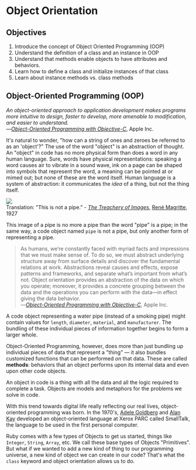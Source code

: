 # Object Orientation

## Objectives

1. Introduce the concept of Object Oriented Programming (OOP)
2. Understand the definition of a class and an instance in OOP
3. Understand that methods enable objects to have attributes and behaviors.
4. Learn how to define a class and initialize instances of that class
5. Learn about instance methods vs. class methods

## Object-Oriented Programming (OOP)

*An object-oriented approach to application development makes programs more intuitive to design, faster to develop, more amenable to modification, and easier to understand.*  
—[*Object-Oriented Programming with Objective-C*][apple_oop_guide_intro], Apple Inc.

[apple_oop_guide_intro]: https://developer.apple.com/library/ios/documentation/Cocoa/Conceptual/OOP_ObjC/Introduction/Introduction.html#//apple_ref/doc/uid/TP40005149-CH1-SW2

It's natural to wonder, "how can a string of ones and zeroes be referred to as an 'object'?" The use of the word "object" is an abstraction of thought. An "object" in code has no more physical form than does a word in any human language. Sure, words have physical representations: speaking a word causes air to vibrate in a sound wave, ink on a page can be shaped into symbols that represent the word, a meaning can be pointed at or mimed out; but none of these are the word itself. Human language is a system of abstraction: it communicates the *idea* of a thing, but not the thing itself.

![](https://upload.wikimedia.org/wikipedia/en/b/b9/MagrittePipe.jpg)  
Translation: "This is not a pipe." - [*The Treachery of Images*](https://en.wikipedia.org/wiki/The_Treachery_of_Images), [René Magritte](https://en.wikipedia.org/wiki/Ren%C3%A9_Magritte), 1927  

This image of a pipe is no more a pipe than the word "pipe" is a pipe; in the same way, a code object named `pipe` is not a pipe, but only another form of representing a pipe.

>As humans, we’re constantly faced with myriad facts and impressions that we must make sense of. To do so, we must abstract underlying structure away from surface details and discover the fundamental relations at work. Abstractions reveal causes and effects, expose patterns and frameworks, and separate what’s important from what’s not. Object orientation provides an abstraction of the data on which you operate; moreover, it provides a concrete grouping between the data and the operations you can perform with the data—in effect giving the data behavior.  
>—[*Object-Oriented Programming with Objective-C*](https://developer.apple.com/library/ios/documentation/Cocoa/Conceptual/OOP_ObjC/Articles/ooOOP.html#//apple_ref/doc/uid/TP40005149-CH8-SW3), Apple Inc.

A code object representing a water pipe (instead of a smoking pipe) might contain values for `length`, `diameter`, `material`, and `manufacturer`. The bundling of these individual pieces of information together begins to form a larger whole.

Object-Oriented Programming, however, does more than just bundling up individual pieces of data that represent a "thing" — it also bundles customized functions that can be performed *on* that data. These are called **methods**: behaviors that an object performs upon its internal data and even upon other code objects.

An object in code is a thing with all the data and all the logic required to complete a task. Objects are models and metaphors for the problems we solve in code.

With this trend towards digital life really reflecting our real lives, object-oriented programming was born. In the 1970's, [Adele Goldberg](https://en.wikipedia.org/wiki/Adele_Goldberg_%28computer_scientist%29) and [Alan Kay](https://en.wikipedia.org/wiki/Alan_Kay) developed an object-oriented language at Xerox PARC called SmallTalk, the language to be used in the first personal computer.

Ruby comes with a few types of Objects to get us started, things like `Integer`, `String`, `Array`, etc. We call these base types of Objects "Primitives". But what if we wanted to add a new kind of thing to our programming universe, a new kind of object we can create in our code? That's what the `class` keyword and object orientation allows us to do.
